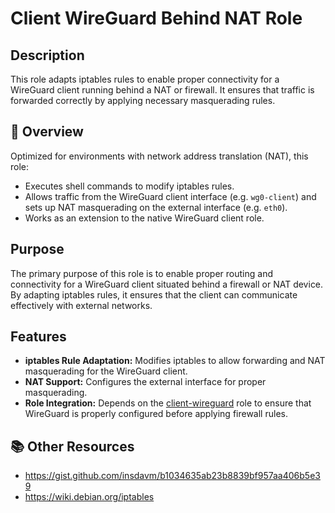 # Client WireGuard Behind NAT Role

## Description

This role adapts iptables rules to enable proper connectivity for a WireGuard client running behind a NAT or firewall. It ensures that traffic is forwarded correctly by applying necessary masquerading rules.

## 📌 Overview

Optimized for environments with network address translation (NAT), this role:
- Executes shell commands to modify iptables rules.
- Allows traffic from the WireGuard client interface (e.g. `wg0-client`) and sets up NAT masquerading on the external interface (e.g. `eth0`).
- Works as an extension to the native WireGuard client role.

## Purpose

The primary purpose of this role is to enable proper routing and connectivity for a WireGuard client situated behind a firewall or NAT device. By adapting iptables rules, it ensures that the client can communicate effectively with external networks.

## Features

- **iptables Rule Adaptation:** Modifies iptables to allow forwarding and NAT masquerading for the WireGuard client.
- **NAT Support:** Configures the external interface for proper masquerading.
- **Role Integration:** Depends on the [client-wireguard](../client-wireguard/README.md) role to ensure that WireGuard is properly configured before applying firewall rules.

## 📚 Other Resources
- https://gist.github.com/insdavm/b1034635ab23b8839bf957aa406b5e39
- https://wiki.debian.org/iptables
